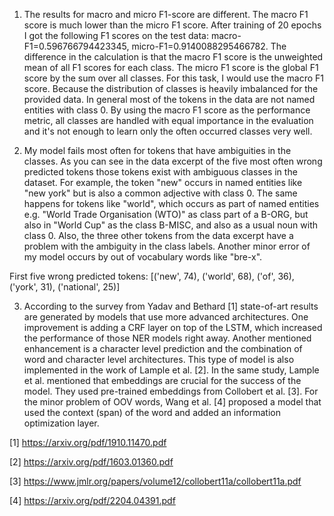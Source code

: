 1) The results for macro and micro F1-score are different. The macro F1 score is much lower than the micro F1 score.
After training of 20 epochs I got the following F1 scores on the test data:
macro-F1=0.596766794423345, micro-F1=0.9140088295466782.
The difference in the calculation is that the macro F1 score is the unweighted mean of all F1 scores for each class. 
The micro F1 score is the global F1 score by the sum over all classes.
For this task, I would use the macro F1 score. Because the distribution of classes is heavily imbalanced for the provided data. 
In general most of the tokens in the data are not named entities with class 0.
By using the macro F1 score as the performance metric, all classes are handled with equal importance in the evaluation and it's not enough to learn only the often occurred classes very well. 

2) My model fails most often for tokens that have ambiguities in the classes. 
As you can see in the data excerpt of the five most often wrong predicted tokens those tokens exist with ambiguous classes in the dataset.
For example, the token "new" occurs in named entities like "new york" but is also a common adjective with class 0. 
The same happens for tokens like "world", which occurs as part of named entities e.g. "World Trade Organisation (WTO)" as class part of a B-ORG, but also in "World Cup" as the class B-MISC, and also as a usual noun with class 0.
Also, the three other tokens from the data excerpt have a problem with the ambiguity in the class labels.
Another minor error of my model occurs by out of vocabulary words like "bre-x".

First five wrong predicted tokens: [('new', 74), ('world', 68), ('of', 36), ('york', 31), ('national', 25)]

3) According to the survey from Yadav and Bethard [1] state-of-art results are generated by models that use more advanced architectures.
One improvement is adding a CRF layer on top of the LSTM, which increased the performance of those NER models right away. 
Another mentioned enhancement is a character level prediction and the combination of word and character level architectures. 
This type of model is also implemented in the work of Lample et al. [2]. In the same study, Lample et al. mentioned that embeddings are crucial for the success of the model. 
They used pre-trained embeddings from Collobert et al. [3].
For the minor problem of OOV words, Wang et al. [4] proposed a model that used the context (span) of the word and added an information optimization layer. 

[1] https://arxiv.org/pdf/1910.11470.pdf

[2] https://arxiv.org/pdf/1603.01360.pdf

[3] https://www.jmlr.org/papers/volume12/collobert11a/collobert11a.pdf

[4] https://arxiv.org/pdf/2204.04391.pdf

